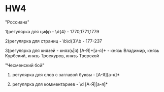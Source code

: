 # HW4
"Россиана" 


1)регулярка для цифр - \d{4} - 1770,1771,1779 


2)регулярка для страниц - \b\d{3}\b - 177-237


3)регулярка для князей - княз(ь|я) [А-Я]+[а-я]+ - князь Владимир, князь Курбский, князь Троекуров, князь Тверской 


"Чесменский бой"


1) регулярка для слов с заглавой буквы - [А-Я][а-я]*


2) регулярка для комментариев - \d [А-Я][а-я]*
